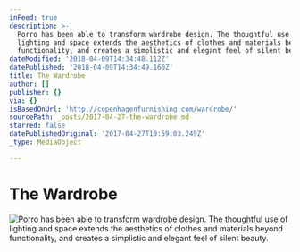 ```yaml
---
inFeed: true
description: >-
  Porro has been able to transform wardrobe design. The thoughtful use of
  lighting and space extends the aesthetics of clothes and materials beyond
  functionality, and creates a simplistic and elegant feel of silent beauty.
dateModified: '2018-04-09T14:34:48.112Z'
datePublished: '2018-04-09T14:34:49.160Z'
title: The Wardrobe
author: []
publisher: {}
via: {}
isBasedOnUrl: 'http://copenhagenfurnishing.com/wardrobe/'
sourcePath: _posts/2017-04-27-the-wardrobe.md
starred: false
datePublishedOriginal: '2017-04-27T10:59:03.249Z'
_type: MediaObject

---
```

# The Wardrobe
![Porro has been able to transform wardrobe design. The thoughtful use of lighting and space extends the aesthetics of clothes and materials beyond functionality, and creates a simplistic and elegant feel of silent beauty.](https://the-grid-user-content.s3-us-west-2.amazonaws.com/6c656e60-e17f-455c-a4cb-ad1534d029b1.jpg)